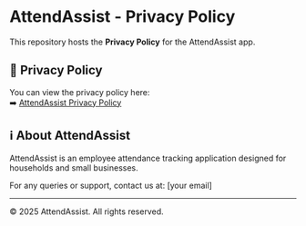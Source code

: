 # AttendAssist - Privacy Policy

This repository hosts the **Privacy Policy** for the AttendAssist app.

## 📜 Privacy Policy
You can view the privacy policy here:  
➡️ [AttendAssist Privacy Policy](https://devravik.github.io/attendassist-public/privacy-policy.md)

## ℹ️ About AttendAssist
AttendAssist is an employee attendance tracking application designed for households and small businesses.

For any queries or support, contact us at: [your email]

---
© 2025 AttendAssist. All rights reserved.
